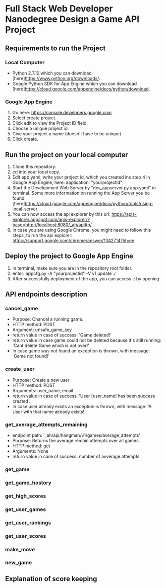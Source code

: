 # Full Stack Web Developer Nanodegree Design a Game API Project

## Requirements to run the Project

### Local Computer

- Python 2.7.10 which you can download [here]https://www.python.org/downloads/.
- Google Python SDK for App Engine which you can download [here]https://cloud.google.com/appengine/docs/python/download.

### Google App Engine

1. Go here: https://console.developers.google.com
2. Select create project.
3. Click edit to view the Project ID field.
4. Choose a unique project id.
5. Give your project a name (doesn't have to be unique).
6. Click create.

## Run the project on your local computer

1. Clone this repository.
2. cd into your local copy.
3. Edit app.yaml, write your project id, which you created ins step 4 in Google App Engine,  here: application: "yourprojectid"
4. Start the Development Web Server by "dev_appserver.py app.yaml" in terminal.
  Some more information on running the App Server you be found [here]https://cloud.google.com/appengine/docs/python/tools/using-local-server
5. You can now access the api explorer by this url: https://apis-explorer.appspot.com/apis-explorer/?base=http://localhost:8080/_ah/api#p/
6. In case you are using Google Chrome, you might need to follow this steps, to run the api explorer:
https://support.google.com/chrome/answer/1342714?hl=en


## Deploy the project to Google App Engine

1. In terminal, make sure you are in the repository root folder.
2. enter: appcfg.py -A "yourprojectid" -V v1 update ./
3. After successfully deployment of the app, you can access it by opening




## API endpoints description

### cancel_game

- Purpose: Chancel a running game.
- HTTP method: POST
- Argument: urlsafe_game_key
- return value in case of success: 'Game deleted!'
- return value in case game could not be deleted because it's still running: 'Cant delete Game which is not over!'
- In case game was not found an exception is thrown, with message: 'Game not found!'

### create_user

- Purpose: Create a new user
- HTTP method: POST
- Arguments: user_name, email
- return value in case of success: 'User [user_name] has been success created'.
- In case user already exists an exception is thrown, with message: 'A User with that name already exists!'

### get_average_attempts_remaining

- endpoint path: '_ah/api/hangman/v1/games/average_attempts'
- Purpose: Returns the average remain attempts over all games.
- HTTP method: get
- Arguments: None
- return value in case of success: number of avverage attempts


### get_game

### get_game_hostory

### get_high_scores

### get_user_games

### get_user_rankings

### get_user_scores

### make_move

### new_game


## Explanation of score keeping
